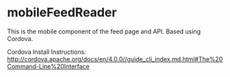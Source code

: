 # mobileFeedReader
This is the mobile component of the feed page and API.  Based using Cordova.

Cordova Install Instructions:
http://cordova.apache.org/docs/en/4.0.0//guide_cli_index.md.html#The%20Command-Line%20Interface